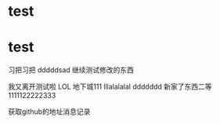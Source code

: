 # test
# test
习把习把
dddddsad
继续测试修改的东西

我又离开测试啦
LOL 地下城111
lllalalalal 
ddddddd
新家了东西二等
1111122222333

获取github的地址消息记录